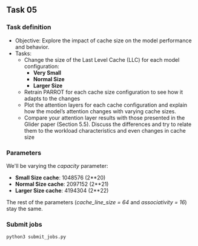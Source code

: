 ## Task 05

### Task definition

- Objective: Explore the impact of cache size on the model performance and behavior.
- Tasks:
    - Change the size of the Last Level Cache (LLC) for each model configuration:
        - **Very Small**
        - **Normal Size**
        - **Larger Size**
    - Retrain PARROT for each cache size configuration to see how it adapts to the changes
    - Plot the attention layers for each cache configuration and explain how the model’s attention changes with varying cache sizes.
    - Compare your attention layer results with those presented in the Glider paper (Section 5.5). Discuss the differences and try to relate them to the workload characteristics and even changes in cache size

### Parameters

We'll be varying the *capacity* parameter:

- **Small Size cache**: 1048576 (2**20)
- **Normal Size cache**: 2097152 (2**21)
- **Larger Size cache**: 4194304 (2**22)

The rest of the parameters (*cache_line_size = 64* and *associativity = 16*) stay the same.

### Submit jobs

```bash
python3 submit_jobs.py
```